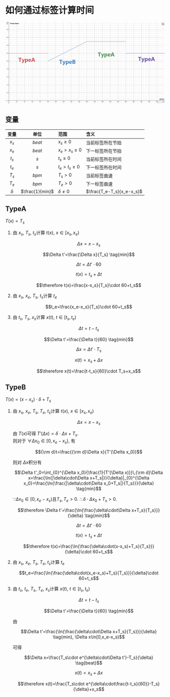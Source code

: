 # 如何通过标签计算时间
![](Tempo.png)

## 变量

|变量   |单位    |范围  |含义  |
|:-----:|:-----:|:-----|:-----|
|$x_s$     |$beat$          |$x_s\geq 0$        |当前标签所在节拍            |
|$x_e$     |$beat$          |$x_e>x_s\geq 0$    |下一标签所在节拍            |
|$t_s$     |$s$             |$t_s\geq 0$        |当前标签所在时间            |
|$t_e$     |$s$             |$t_e>t_s\geq 0$    |下一标签所在时间            |
|$T_s$     |$bpm$           |$T_s>0$            |当前标签曲速                |
|$T_e$     |$bpm$           |$T_e>0$            |下一标签曲速                |
|$\delta$  |$\frac{1}{min}$ |$\delta\neq 0$     |$\frac{T_e-T_s}{x_e-x_s}$  |


## TypeA  
$T(x)=T_s$

1. 由 $x_s$, $T_s$, $t_s$计算 $t(x)$, $x\in[x_s,x_e)$  
   
   $$\Delta x=x-x_s \tag{beat}$$

   $$\Delta t'=\frac{\Delta x}{T_s} \tag{min}$$

   $$\Delta t=\Delta t'\cdot 60 \tag{s}$$

   $$t(x)=t_s+\Delta t \tag{s}$$

   $$\therefore t(x)=\frac{x-x_s}{T_s}\cdot 60+t_s$$

2. 由 $x_s$, $x_e$, $T_s$, $t_s$计算 $t_e$   
   
   $$t_e=\frac{x_e-x_s}{T_s}\cdot 60+t_s$$

3. 由 $t_s$, $T_s$, $x_s$计算 $x(t)$, $t\in[t_s,t_e)$  
   
   $$\Delta t=t-t_s \tag{s}$$

   $$\Delta t'=\frac{\Delta t}{60} \tag{min}$$

   $$\Delta x=\Delta t'\cdot T_s \tag{beat}$$

   $$x(t)=x_s+\Delta x \tag{beat}$$

   $$\therefore x(t)=\frac{t-t_s}{60}\cdot T_s+x_s$$ 

## TypeB  
$T(x)=(x-x_s)\cdot\delta+T_s$  

1. 由 $x_s$, $x_e$, $T_s$, $T_e$, $t_s$计算 $t(x)$, $x\in[x_s,x_e)$  
   
   $$\Delta x=x-x_s \tag{beat}$$

   由 $T(x)$可得 $T'(\Delta x)=\delta\cdot\Delta x+T_s$.  
   则对于 $\forall\Delta x_0\in[0,x_e-x_s)$, 有  

   $${\rm d}t=\frac{{\rm d}\Delta x}{T'(\Delta x_0)}$$

   则对 $\Delta x$积分有  

   $$\Delta t'_0=\int_{0}^{\Delta x_0}{\frac{1}{T'(\Delta x)}}\,{\rm d}\Delta x=\frac{\ln{|\delta\cdot\Delta x+T_s|}}{\delta}|_{0}^{\Delta x_0}=\frac{\ln{\frac{|\delta\cdot\Delta x_0+T_s|}{T_s}}}{\delta} \tag{min}$$

   $\because \Delta x_0\in[0,x_e-x_s)$且$T_s, T_e>0$. $\therefore \delta\cdot\Delta x_0+T_s>0$.  

   $$\therefore \Delta t'=\frac{\ln{\frac{\delta\cdot\Delta x+T_s}{T_s}}}{\delta} \tag{min}$$

   $$\Delta t=\Delta t'\cdot 60 \tag{s}$$

   $$t(x)=t_s+\Delta t \tag{s}$$

   $$\therefore t(x)=\frac{\ln{\frac{\delta\cdot(x-x_s)+T_s}{T_s}}}{\delta}\cdot 60+t_s$$

2. 由 $x_s$, $x_e$, $T_s$, $T_e$, $t_s$计算 $t_e$  
   
   $$t_e=\frac{\ln{\frac{\delta\cdot(x_e-x_s)+T_s}{T_s}}}{\delta}\cdot 60+t_s$$

3. 由 $t_s$, $t_e$, $T_s$, $T_e$, $x_s$计算 $x(t)$, $t\in[t_s,t_e)$  
   
   $$\Delta t=t-t_s \tag{s}$$

   $$\Delta t'=\frac{\Delta t}{60} \tag{min}$$

   由  

   $$\Delta t'=\frac{\ln{\frac{\delta\cdot\Delta x+T_s}{T_s}}}{\delta} \tag{min}, \Delta x\in[0,x_e-x_s)$$

   可得  

   $$\Delta x=\frac{T_s\cdot e^{\delta\cdot\Delta t'}-T_s}{\delta} \tag{beat}$$
   
   $$x(t)=x_s+\Delta x \tag{beat}$$

   $$\therefore x(t)=\frac{T_s\cdot e^{\delta\cdot\frac{t-t_s}{60}}-T_s}{\delta}+x_s$$
